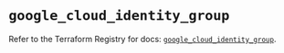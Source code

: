 # `google_cloud_identity_group`

Refer to the Terraform Registry for docs: [`google_cloud_identity_group`](https://registry.terraform.io/providers/hashicorp/google/6.9.0/docs/resources/cloud_identity_group).

